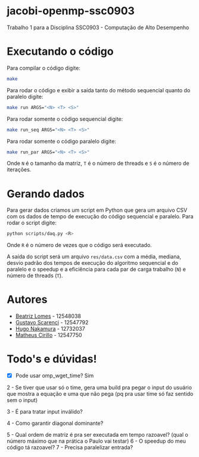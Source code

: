 # jacobi-openmp-ssc0903
Trabalho 1 para a Disciplina SSC0903 - Computação de Alto Desempenho

# Executando o código
Para compilar o código digite:
```bash
make
```

Para rodar o código e exibir a saída tanto do método sequencial quanto do paralelo digite:
```bash
make run ARGS="<N> <T> <S>"
```

Para rodar somente o código sequencial digite:
```bash
make run_seq ARGS="<N> <T> <S>"
```

Para rodar somente o código paralelo digite:
```bash
make run_par ARGS="<N> <T> <S>"
```

Onde `N` é o tamanho da matriz, `T` é o número de threads e `S` é o número de iterações.

# Gerando dados
Para gerar dados criamos um script em Python que gera um arquivo CSV com os dados de tempo de execução do código sequencial e paralelo. Para rodar o script digite:
```bash
python scripts/daq.py <R>
```
Onde `R` é o número de vezes que o código será executado.

A saída do script será um arquivo `res/data.csv` com a média, mediana, desvio padrão dos tempos de execução do algoritmo sequencial e do paralelo e o speedup e a eficiência para cada par de carga trabalho (`N`) e número de threads (`T`).

# Autores
- [Beatriz Lomes](b.lomes@usp.br) - 12548038
- [Gustavo Scarenci](github.com/GuScarenci) - 12547792
- [Hugo Nakamura](https://github.com/ikuyorih9) - 12732037
- [Matheus Cirillo](github.com/cirillom) - 12547750

# Todo's e dúvidas!

- [X] Pode usar omp_wget_time?
    Sim

2 -  Se tiver que usar só o time, gera uma build pra pegar o input do usuário que mostra a equação e uma que não pega (pq pra usar time só faz sentido sem o input)

3 - É para tratar input inválido?

4 -  Como garantir diagonal dominante?

5 - Qual ordem de matriz é pra ser executada em tempo razoavel? (qual o número máximo que na prática o Paulo vai testar)
6 - O speedup do meu código tá razoavel?
7 - Precisa paralelizar entrada?